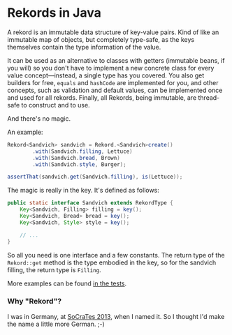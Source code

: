 # Rekords in Java

A rekord is an immutable data structure of key-value pairs. Kind of like an immutable map of objects, but completely type-safe, as the keys themselves contain the type information of the value.

It can be used as an alternative to classes with getters (immutable beans, if you will) so you don't have to implement a new concrete class for every value concept—instead, a single type has you covered. You also get builders for free, `equals` and `hashCode` are implemented for you, and other concepts, such as validation and default values, can be implemented once and used for all rekords. Finally, all Rekords, being immutable, are thread-safe to construct and to use.

And there's no magic.

An example:

```java
Rekord<Sandvich> sandvich = Rekord.<Sandvich>create()
        .with(Sandvich.filling, Lettuce)
        .with(Sandvich.bread, Brown)
        .with(Sandvich.style, Burger);

assertThat(sandvich.get(Sandvich.filling), is(Lettuce));
```

The magic is really in the key. It's defined as follows:

```java
public static interface Sandvich extends RekordType {
    Key<Sandvich, Filling> filling = key();
    Key<Sandvich, Bread> bread = key();
    Key<Sandvich, Style> style = key();

    // ...
}
```

So all you need is one interface and a few constants. The return type of the `Rekord::get` method is the type embodied in the key, so for the sandvich filling, the return type is `Filling`.

More examples can be found [in the tests][RekordTest.java].

[RekordTest.java]: https://github.com/SamirTalwar/Rekord/blob/master/src/test/java/com/noodlesandwich/rekord/RekordTest.java

### Why "Rekord"?

I was in Germany, at [SoCraTes 2013][SoCraTes Conference], when I named it. So I thought I'd make the name a little more German. ;-)

[SoCraTes Conference]: http://www.socrates-conference.de/
